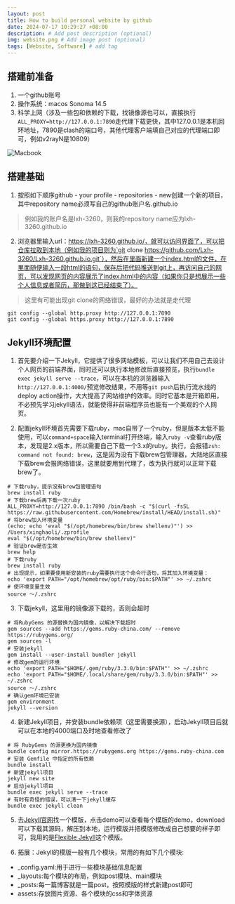 ```yaml
---
layout: post
title: How to build personal website by github
date: 2024-07-17 10:29:27 +08:00
description: # Add post description (optional)
img: website.png # Add image post (optional)
tags: [Website, Software] # add tag
---
```


## 搭建前准备
1. 一个github账号
2. 操作系统：macos Sonoma 14.5
3. 科学上网（涉及一些包和依赖的下载，找镜像源也可以，直接执行`ALL_PROXY=http://127.0.0.1:7890`走代理下载更快，其中127.0.0.1是本机回环地址，7890是clash的端口号，其他代理客户端填自己对应的代理端口即可，例如v2rayN是10809）

![Macbook]({{site.baseurl}}/assets/img/mac.jpg)

## 搭建基础
1. 按照如下顺序github - your profile - repositories - new创建一个新的项目，其中repository name必须写自己的github账户名.github.io
>例如我的账户名是lxh-3260，则我的repository name应为lxh-3260.github.io

2. 浏览器里输入url：https://lxh-3260.github.io/，就可以访问界面了，可以把仓库拉取到本地（例如我的项目则为`git clone https://github.com/Lxh-3260/Lxh-3260.github.io.git`），然后在里面新建一个index.html的文件，在里面随便输入一段html的语句，保存后把代码推送到git上，再访问自己的网页，可以发现网页的内容展示了index.html中的内容（如果你只是想展示一些个人信息或者简历，那做到这已经结束了）。
>这里有可能出现git clone的网络错误，最好的办法就是走代理
```shell
git config --global http.proxy http://127.0.0.1:7890
git config --global https.proxy http://127.0.0.1:7890
```

## Jekyll环境配置
1. 首先要介绍一下Jekyll，它提供了很多网站模板，可以让我们不用自己去设计个人网页的前端界面，同时还可以执行本地修改后直接预览，执行`bundle exec jekyll serve --trace`，可以在本机的浏览器输入`http://127.0.0.1:4000/`预览修改结果，不用等`git push`后执行流水线的deploy action操作，大大提高了网站维护的效率。同时它基本是开箱即用，不必预先学习jekyll语法，就能使得非前端程序员也能有一个美观的个人网页。

2. 配置jekyll环境首先需要下载ruby，mac自带了一个ruby，但是版本太低不能使用，可以`command+space`输入terminal打开终端，输入`ruby -v`查看ruby版本，发现是2.x版本，所以需要自己下载一个3.x的ruby。执行，会报错`zsh: command not found: brew`，这是因为没有下载brew包管理器，大陆地区直接下载brew会报网络错误，这里就要用到代理了，改为执行就可以正常下载brew了。

```shell
# 下载ruby，提示没有brew包管理语句
brew install ruby
# 下载brew后再下载一次ruby
ALL_PROXY=http://127.0.0.1:7890 /bin/bash -c "$(curl -fsSL https://raw.githubusercontent.com/Homebrew/install/HEAD/install.sh)"
# 将brew加入环境变量
(echo; echo 'eval "$(/opt/homebrew/bin/brew shellenv)"') >> /Users/xinghaoli/.zprofile
eval "$(/opt/homebrew/bin/brew shellenv)"
# 验证brew是否生效
brew help
# 下载ruby
brew install ruby
# 出现提示，如果要使用新安装的ruby需要执行这个命令行语句，将其加入环境变量：
echo 'export PATH="/opt/homebrew/opt/ruby/bin:$PATH"' >> ~/.zshrc
# 使环境变量生效
source ～/.zshrc
```

3. 下载jekyll，这里用的镜像源下载的，否则会超时

```shell
# 将RubyGems 的源替换为国内镜像，以解决下载超时
gem sources --add https://gems.ruby-china.com/ --remove https://rubygems.org/
gem sources -l
# 安装jekyll
gem install --user-install bundler jekyll
# 修改gem的运行环境
echo 'export PATH="$HOME/.gem/ruby/3.3.0/bin:$PATH"' >> ~/.zshrc
echo 'export PATH="$HOME/.local/share/gem/ruby/3.3.0/bin:$PATH"' >> ~/.zshrc
source ～/.zshrc
# 确认gem环境已安装
gem environment
jekyll --version
```

4. 新建Jekyll项目，并安装bundle依赖项（这里需要换源），启动Jekyll项目后就可以在本地的4000端口及时地查看修改了

```shell
# 将 RubyGems 的源更换为国内镜像
bundle config mirror.https://rubygems.org https://gems.ruby-china.com
# 安装 Gemfile 中指定的所有依赖
bundle install
# 新建jekyll项目
jekyll new site
# 启动jekyll项目
bundle exec jekyll serve --trace
# 有时有奇怪的错误，可以清一下jekyll缓存
bundle exec jekyll clean
```

5. 去[Jekyll官网](http://jekyllthemes.org/)找一个模版，点击demo可以查看每个模版的demo，download可以下载其源码，解压到本地，运行模版并把模版修改成自己想要的样子即可，我用的是[Flexible Jekyll](http://jekyllthemes.org/themes/flexible-jekyll/)这个模版。

6. 拓展：Jekyll的模版一般有几个模块，常用的有如下几个模块:
* _config.yaml:用于进行一些模块基础信息配置
* _layouts:每个模块的布局，例如post模块、main模块
* _posts:每一篇博客就是一篇post，按照模版的样式新建post即可
* assets:存放图片资源、各个模块的css和字体资源